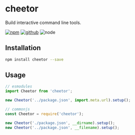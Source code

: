# cheetor

Build interactive command line tools.

[![npm][npm-badge]][npm-url]
[![github][github-badge]][github-url]
![node][node-badge]

[npm-url]: https://www.npmjs.com/package/cheetor
[npm-badge]: https://img.shields.io/npm/v/cheetor.svg?style=flat-square&logo=npm
[github-url]: https://github.com/airkro/cheetor
[github-badge]: https://img.shields.io/npm/l/cheetor.svg?style=flat-square&colorB=blue&logo=github
[node-badge]: https://img.shields.io/node/v/cheetor.svg?style=flat-square&colorB=green&logo=node.js

## Installation

```bash
npm install cheetor --save
```

## Usage

```mjs
// esmodules
import Cheetor from 'cheetor';

new Cheetor('../package.json', import.meta.url).setup();
```

```cjs
// commonjs
const Cheetor = require('cheetor');

new Cheetor('./package.json', __dirname).setup();
new Cheetor('../package.json', __filename).setup();
```
